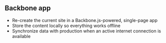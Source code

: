 ##  Backbone app

* Re-create the current site in a Backbone.js-powered, single-page app <!-- .element: class="fragment" -->
* Store the content locally so everything works offline <!-- .element: class="fragment" -->
* Synchronize data with production when an active internet connection is available <!-- .element: class="fragment" -->